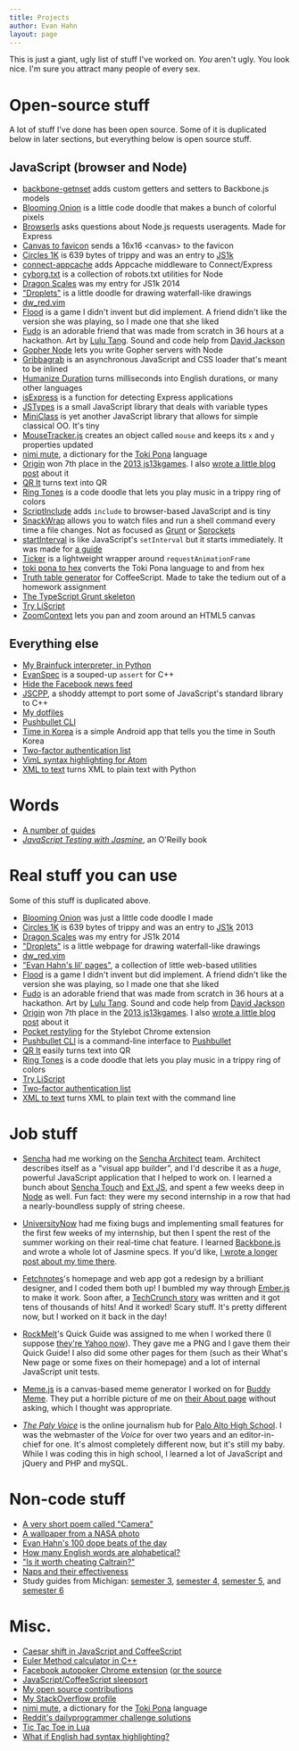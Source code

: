 ```yaml
---
title: Projects
author: Evan Hahn
layout: page
---
```

This is just a giant, ugly list of stuff I've worked on. *You* aren't ugly. You look nice. I'm sure you attract many people of every sex.

Open-source stuff
=================

A lot of stuff I've done has been open source. Some of it is duplicated below in later sections, but everything below is open source stuff.

JavaScript (browser and Node)
-----------------------------

* [backbone-getnset](https://github.com/EvanHahn/backbone-getnset) adds custom getters and setters to Backbone.js models
* [Blooming Onion](https://evanhahn.github.io/blooming-onion/) is a little code doodle that makes a bunch of colorful pixels
* [BrowserIs](https://github.com/EvanHahn/BrowserIs) asks questions about Node.js requests useragents. Made for Express
* [Canvas to favicon](https://github.com/EvanHahn/canvas-to-favicon) sends a 16x16 &lt;canvas&gt; to the favicon
* [Circles 1K](/circles-1k) is 639 bytes of trippy and was an entry to [JS1k](http://js1k.com)
* [connect-appcache](https://github.com/EvanHahn/connect-appcache) adds Appcache middleware to Connect/Express
* [cyborg.txt](https://github.com/EvanHahn/cyborg.txt) is a collection of robots.txt utilities for Node
* [Dragon Scales](http://js1k.com/2014-dragons/demo/1850) was my entry for JS1k 2014
* ["Droplets"](/tape/droplets/) is a little doodle for drawing waterfall-like drawings
* [dw_red.vim](/vim_dw_red)
* [Flood](/tape/flood/) is a game I didn't invent but did implement. A friend didn't like the version she was playing, so I made one that she liked
* [Fudo](/tape/fudo) is an adorable friend that was made from scratch in 36 hours at a hackathon. Art by [Lulu Tang](http://www.luluspice.com/). Sound and code help from [David Jackson](http://www.linkedin.com/pub/david-jackson/64/1aa/5b3/)
* [Gopher Node](https://github.com/EvanHahn/gopher-node) lets you write Gopher servers with Node
* [Gribbagrab](https://github.com/EvanHahn/Gribbagrab) is an asynchronous JavaScript and CSS loader that's meant to be inlined
* [Humanize Duration](https://github.com/EvanHahn/HumanizeDuration.js) turns milliseconds into English durations, or many other languages
* [isExpress](https://github.com/EvanHahn/isExpress/tree/master) is a function for detecting Express applications
* [JSTypes](https://github.com/EvanHahn/JSTypes) is a small JavaScript library that deals with variable types
* [MiniClass](https://github.com/EvanHahn/MiniClass) is yet another JavaScript library that allows for simple classical OO. It's tiny
* [MouseTracker.js](https://github.com/EvanHahn/MouseTracker.js) creates an object called `mouse` and keeps its `x` and `y` properties updated
* [nimi mute](http://evanhahn.github.io/nimi-mute/), a dictionary for the [Toki Pona](http://tokipona.org/) language
* [Origin](http://js13kgames.com/entries/origin) won 7th place in the [2013 js13kgames](http://2013.js13kgames.com). I also [wrote a little blog post](/origin-js13kgames/) about it
* [QR It](http://evanhahn.github.io/QRIt/) turns text into QR
* [Ring Tones](https://evanhahn.github.io/ring-tones/) is a code doodle that lets you play music in a trippy ring of colors
* [ScriptInclude](https://github.com/EvanHahn/ScriptInclude) adds `include` to browser-based JavaScript and is tiny
* [SnackWrap](https://github.com/EvanHahn/SnackWrap) allows you to watch files and run a shell command every time a file changes. Not as focused as [Grunt](http://gruntjs.com/) or [Sprockets](https://github.com/sstephenson/sprockets)
* [startInterval](https://github.com/EvanHahn/startInterval) is like JavaScript's `setInterval` but it starts immediately. It was made for [a guide](/make-an-npm-baby/)
* [Ticker](https://github.com/EvanHahn/ticker) is a lightweight wrapper around `requestAnimationFrame`
* [toki pona to hex](https://github.com/EvanHahn/toki-pona-to-hex) converts the Toki Pona language to and from hex
* [Truth table generator](https://github.com/EvanHahn/truth-table) for CoffeeScript. Made to take the tedium out of a homework assignment
* [The TypeScript Grunt skeleton](https://github.com/EvanHahn/TypeScript-Grunt-skeleton)
* [Try LiScript](http://evanhahn.github.com/Try-LiScript/)
* [ZoomContext](https://github.com/EvanHahn/ZoomContext) lets you pan and zoom around an HTML5 canvas

Everything else
---------------

* [My Brainfuck interpreter, in Python](https://github.com/EvanHahn/brainfuck-interpreter/tree/master)
* [EvanSpec](https://github.com/EvanHahn/EvanSpec) is a souped-up `assert` for C++
* [Hide the Facebook news feed](https://github.com/EvanHahn/hide-news-feed)
* [JSCPP](https://github.com/EvanHahn/JSCPP), a shoddy attempt to port some of JavaScript's standard library to C++
* [My dotfiles](https://github.com/evanhahn/dotfiles)
* [Pushbullet CLI](https://github.com/EvanHahn/pushbullet-cli)
* [Time in Korea](https://github.com/EvanHahn/time-in-korea) is a simple Android app that tells you the time in South Korea
* [Two-factor authentication list](/tape/two-factor-auth-list/)
* [VimL syntax highlighting for Atom](https://github.com/EvanHahn/atom-vimL)
* [XML to text](https://github.com/EvanHahn/xml-to-text) turns XML to plain text with Python

Words
=====

* [A number of guides](/guides)
* [*JavaScript Testing with Jasmine*](http://shop.oreilly.com/product/0636920028277.do), an O'Reilly book

Real stuff you can use
======================

Some of this stuff is duplicated above.

* [Blooming Onion](https://evanhahn.github.io/blooming-onion/) was just a little code doodle I made
* [Circles 1K](/circles-1k) is 639 bytes of trippy and was an entry to [JS1k](http://js1k.com) 2013
* [Dragon Scales](http://js1k.com/2014-dragons/demo/1850) was my entry for JS1k 2014
* ["Droplets"](/tape/droplets/) is a little webpage for drawing waterfall-like drawings
* [dw_red.vim](/vim_dw_red)
* ["Evan Hahn's lil' pages"](/tape/lil/), a collection of little web-based utilities
* [Flood](/tape/flood/) is a game I didn't invent but did implement. A friend didn't like the version she was playing, so I made one that she liked
* [Fudo](/tape/fudo) is an adorable friend that was made from scratch in 36 hours at a hackathon. Art by [Lulu Tang](http://www.luluspice.com/). Sound and code help from [David Jackson](http://www.linkedin.com/pub/david-jackson/64/1aa/5b3/)
* [Origin](http://js13kgames.com/entries/origin) won 7th place in the [2013 js13kgames](http://2013.js13kgames.com). I also [wrote a little blog post](/origin-js13kgames/) about it
* [Pocket restyling](http://stylebot.me/styles/1533) for the Stylebot Chrome extension
* [Pushbullet CLI](https://github.com/EvanHahn/pushbullet-cli) is a command-line interface to [Pushbullet](https://www.pushbullet.com/)
* [QR It](http://evanhahn.github.io/QRIt/) easily turns text into QR
* [Ring Tones](https://evanhahn.github.io/blooming-onion/) is a code doodle that lets you play music in a trippy ring of colors
* [Try LiScript](http://evanhahn.github.com/Try-LiScript/)
* [Two-factor authentication list](/tape/two-factor-auth-list/)
* [XML to text](https://github.com/EvanHahn/xml-to-text) turns XML to plain text with the command line

Job stuff
=========

* [Sencha](http://www.sencha.com/) had me working on the [Sencha Architect](http://www.sencha.com/products/architect) team. Architect describes itself as a "visual app builder", and I'd describe it as a _huge_, powerful JavaScript application that I helped to work on. I learned a bunch about [Sencha Touch](http://www.sencha.com/products/touch/) and [Ext JS](http://www.sencha.com/products/extjs/), and spent a few weeks deep in [Node](http://nodejs.org/) as well. Fun fact: they were my second internship in a row that had a nearly-boundless supply of string cheese.

* [UniversityNow](http://unow.com/) had me fixing bugs and implementing small features for the first few weeks of my internship, but then I spent the rest of the summer working on their real-time chat feature. I learned [Backbone.js](http://backbonejs.org/) and wrote a whole lot of Jasmine specs. If you'd like, [I wrote a longer post about my time there](/on-my-internship-at-universitynow).

* [Fetchnotes](http://www.fetchnotes.com)'s homepage and web app got a redesign by a brilliant designer, and I coded them both up! I bumbled my way through [Ember.js](http://emberjs.com/) to make it work. Soon after, a [TechCrunch story](http://techcrunch.com/2012/04/12/fetchnotes-launches-a-simple-cloud-based-note-taking-service-that-twitter-users-will-love/) was written and it got tens of thousands of hits! And it worked! Scary stuff. It's pretty different now, but I worked on it back in the day!

* [RockMelt](http://rockmelt.com/)'s Quick Guide was assigned to me when I worked there (I suppose [they're Yahoo now](http://yahoo.tumblr.com/post/57166940839/)). They gave me a PNG and I gave them their Quick Guide! I also did some other pages for them (such as their What's New page or some fixes on their homepage) and a lot of internal JavaScript unit tests.

* [Meme.js](https://github.com/BuddyMeme/Meme.js) is a canvas-based meme generator I worked on for [Buddy Meme](http://www.buddymeme.com/). They put a horrible picture of me on [their About page](http://www.buddymeme.com/about) without asking, which I thought was appropriate.

* [_The Paly Voice_](http://palyvoice.com/) is the online journalism hub for [Palo Alto High School](http://www.paly.net/). I was the webmaster of the _Voice_ for over two years and an editor-in-chief for one. It's almost completely different now, but it's still my baby. While I was coding this in high school, I learned a lot of JavaScript and jQuery and PHP and mySQL.

Non-code stuff
==============

* [A very short poem called "Camera"](http://issuu.com/netspencer/docs/calliope?mode=window&pageNumber=12)
* [A wallpaper from a NASA photo](/wp-content/uploads/2013/02/astro/)
* [Evan Hahn's 100 dope beats of the day](/dbotd/)
* [How many English words are alphabetical?](/under-1-of-english-words-are-alphabetical)
* ["Is it worth cheating Caltrain?"](/is-it-worth-cheating-caltrain)
* [Naps and their effectiveness](/naps-and-their-effectiveness)
* Study guides from Michigan: [semester 3](/a-couple-of-resources-from-my-3rd-semester), [semester 4](/resources-from-my-4th-semester), [semester 5](/resources-from-my-5th-semester), and [semester 6](/semester-6-resources)

Misc.
=====

* [Caesar shift in JavaScript and CoffeeScript](/caesar-shift-in-javascript)
* [Euler Method calculator in C++](/euler-method-calculator)
* [Facebook autopoker Chrome extension](/wp-content/uploads/2012/09/pokey/pokey.zip) ([or the source](/wp-content/uploads/2012/09/pokey/src/)
* [JavaScript/CoffeeScript sleepsort](/javascript-sleepsort)
* [My open source contributions](/random/my-open-source-contributions/)
* [My StackOverflow profile](http://stackoverflow.com/users/804100)
* [nimi mute](http://evanhahn.github.io/nimi-mute/), a dictionary for the [Toki Pona](http://tokipona.org/) language
* [Reddit's dailyprogrammer challenge solutions](/random/rdailyprogrammer-solutions)
* [Tic Tac Toe in Lua](https://gist.github.com/1135851)
* [What if English had syntax highlighting?](http://evanhahn.github.io/English-text-highlighting/)
